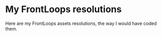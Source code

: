 # My FrontLoops resolutions

Here are my FrontLoops assets resolutions, the way I would have coded them.
